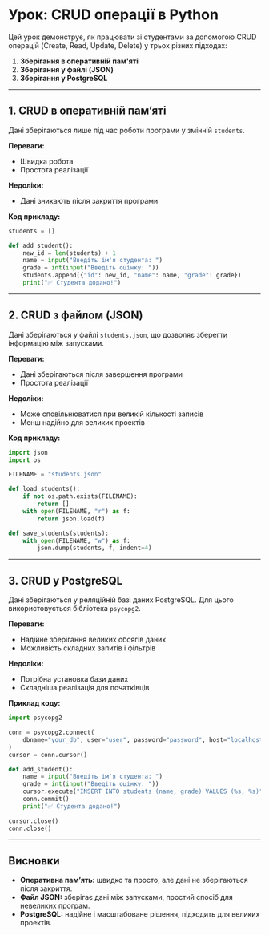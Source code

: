 
# Урок: CRUD операції в Python

Цей урок демонструє, як працювати зі студентами за допомогою CRUD операцій (Create, Read, Update, Delete) у трьох різних підходах:

1. **Зберігання в оперативній пам'яті**
2. **Зберігання у файлі (JSON)**
3. **Зберігання у PostgreSQL**

---

## 1. CRUD в оперативній пам’яті

Дані зберігаються лише під час роботи програми у змінній `students`.

**Переваги:**
- Швидка робота
- Простота реалізації

**Недоліки:**
- Дані зникають після закриття програми

**Код прикладу:**  
```python
students = []

def add_student():
    new_id = len(students) + 1
    name = input("Введіть ім'я студента: ")
    grade = int(input("Введіть оцінку: "))
    students.append({"id": new_id, "name": name, "grade": grade})
    print("✅ Студента додано!")
```

---

## 2. CRUD з файлом (JSON)

Дані зберігаються у файлі `students.json`, що дозволяє зберегти інформацію між запусками.

**Переваги:**
- Дані зберігаються після завершення програми
- Простота реалізації

**Недоліки:**
- Може сповільнюватися при великій кількості записів
- Менш надійно для великих проектів

**Код прикладу:**  
```python
import json
import os

FILENAME = "students.json"

def load_students():
    if not os.path.exists(FILENAME):
        return []
    with open(FILENAME, "r") as f:
        return json.load(f)

def save_students(students):
    with open(FILENAME, "w") as f:
        json.dump(students, f, indent=4)
```

---

## 3. CRUD у PostgreSQL

Дані зберігаються у реляційній базі даних PostgreSQL. Для цього використовується бібліотека `psycopg2`.

**Переваги:**
- Надійне зберігання великих обсягів даних
- Можливість складних запитів і фільтрів

**Недоліки:**
- Потрібна установка бази даних
- Складніша реалізація для початківців

**Приклад коду:**  
```python
import psycopg2

conn = psycopg2.connect(
    dbname="your_db", user="user", password="password", host="localhost", port="5432"
)
cursor = conn.cursor()

def add_student():
    name = input("Введіть ім'я студента: ")
    grade = int(input("Введіть оцінку: "))
    cursor.execute("INSERT INTO students (name, grade) VALUES (%s, %s)", (name, grade))
    conn.commit()
    print("✅ Студента додано!")

cursor.close()
conn.close()
```

---

## Висновки

- **Оперативна пам’ять:** швидко та просто, але дані не зберігаються після закриття.
- **Файл JSON:** зберігає дані між запусками, простий спосіб для невеликих програм.
- **PostgreSQL:** надійне і масштабоване рішення, підходить для великих проектів.
